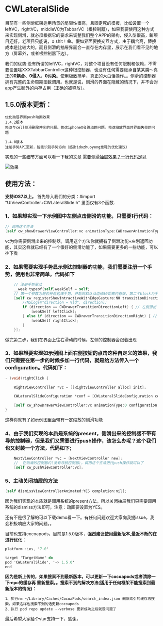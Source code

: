 # CWLateralSlide

目前有一些侧滑框架适用场景的局限性很高，且固定死的模板，比如设置一个leftVC，rightVC，middleVC为TabbarVC（根控制器），如果我要使用这种方式来实现侧滑，就必须根据它的要求来调整我们整个APP的架构，侵入型很高，新项目还好，老项目只能说，o shit！😁。假如界面要换交互方式，由于耦合高，替换成本是比较大的，而且侧滑的抽屉界面会一直存在内存里，展示在我们看不见的地方（屏幕外，或者根控制器下边）。

我们的优势:没有所谓的leftVC，rightVC，对整个项目没有任何限制和依赖，不需要设置啥XXXTabbarController这种根控制器，也没有任何需要继承自某某类～真正的**0耦合、0侵入、0污染**。使用极致简单，真正的大白话操作。。侧滑的控制器拥有完整的生命周期函数调用。也就是说，侧滑的界面在隐藏的情况下，并不会对app产生额外的内存占用（正确的被释放）。
## 1.5.0版本更新：
```
优化抽屉界面push动画效果
1.4.2版本
修改与cell侧滑删除冲突的问题。修改iphoneX会跳动的问题。修改缩放界面时界面失帧的问题

1.4.0版本
注册手势API更新，智能识别手势方向（感谢idozhuoyong童鞋的优化建议）
```
实现的一些细节方面可以看一下我的文章
[需要侧滑抽屉效果？一行代码足以](https://juejin.im/post/5a444b94518825698e7259f6) 

    
![效果](https://github.com/ChavezChen/CWLateralSlide/blob/master/示例图.gif)

## 使用方法：
**支持iOS7以上。**
首先导入我们的分类：#import "UIViewController+CWLateralSlide.h" 里面仅有3个函数.
   
### 1、如果想实现一下示例图中左侧点击侧滑的功能，只需要1行代码：
```objective-c
// 调用这个方法
[self cw_showDrawerViewController:vc animationType:CWDrawerAnimationTypeDefault configuration:nil];
```
vc为你需要侧滑出来的控制器，调用这个方法你就拥有了侧滑功能+左划返回功能，其实这样就已经有了一个很好的侧滑功能了，如果需要更多的一些功能，可以往下看

### 2、如果需要实现手势显示侧边控制器的功能，我们需要注册一个手势，使用也非常简单，代码如下
```objective-c
    // 注册手势驱动
    __weak typeof(self)weakSelf = self;
    // 第一个参数为是否开启边缘手势，开启则默认从边缘50距离内有效，第二个block为手势过程中我们希望做的操作
    [self cw_registerShowIntractiveWithEdgeGesture:NO transitionDirectionAutoBlock:^(CWDrawerTransitionDirection direction) {
        //NSLog(@"direction = %ld", direction);
        if (direction == CWDrawerTransitionDirectionLeft) { // 左侧滑出
            [weakSelf leftClick];
        } else if (direction == CWDrawerTransitionDirectionRight) { // 右侧滑出
            [weakSelf rightClick];
        }
    }];
```
做完第二步，我们在界面上往右滑动的时候，左侧的控制器会跟着出现

### 3、如果想要实现如示例图上面右侧按钮的点击这种自定义的效果，我们只需要在第一步的时候多加一行代码，就是给方法传入一个configuration。代码如下：
```objective-c
- (void)rightClick {
    
    RightViewController *vc = [[RightViewController alloc] init];
    
    CWLateralSlideConfiguration *conf = [CWLateralSlideConfiguration configurationWithDistance:0 maskAlpha:0.4 scaleY:0.8 direction:CWDrawerTransitionDirectionRight backImage:[UIImage imageNamed:@"back.jpg"]];
    
    [self cw_showDrawerViewController:vc animationType:0 configuration:conf];
}
```
这样你就有了如示例图里面带有一定缩放的侧滑功能

### 4、由于我们实现的本质是系统的present，侧滑出来的控制器不带有导航控制器，但是我们又需要进行push操作，该怎么办呢？这个我们也又封装一个方法，代码如下;
```objective-c
    NextViewController *vc = [NextViewController new];
    //  在侧滑的控制器内(没有导航控制器)，调用这个方法进行push操作就可以了
    [self cw_pushViewController:vc];
```
### 5、主动关闭抽屉的方法
```objective-c
[self dismissViewControllerAnimated:YES completion:nil];
```
因为我们实现的本质就是调用系统的present方法，所以关闭抽屉我们只需要调用系统的dismiss方法即可，注意：动画要设置为YES。


还有不是很了解的可以下载demo看一下。有任何问题欢迎大家向我提issue，我会积极响应大家的问题。。

目前也支持cocoapods，目前是1.5.0版本，**强烈建议使用最新版本,最近不断的在进行优化**：
```objective-c
platform :ios, '7.0'

target 'TargetName' do
pod 'CWLateralSlide', '~> 1.5.0'
end
```
**因为是新上传的，如果搜索不到最新版本，可以更新一下cocoapods或者清除一下repo的缓存再 重新搜索。。搜索不到的解决方法(适用于任何框架不能搜索到最新版本的情况)：**
```
1、执行rm ~/Library/Caches/CocoaPods/search_index.json 删除索引的缓存再搜索，如果这样也搜索不到的话更新cocoapods
2、执行 pod repo update --verbose 更新成功之后就没问题了
```
最后希望大家给个star支持一下，感谢。
